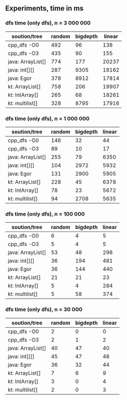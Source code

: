 ## Experiments, time in ms

### dfs time (only dfs), n = 3 000 000

| soution/tree      | random | bigdepth | linear |
|-------------------|--------|----------|--------|
| cpp_dfs -O0       | 492    | 96       | 138    |
| cpp_dfs -O3       | 435    | 90       | 155    |
| java: ArrayList[] | 774    | 177      | 20237  |
| java: int[][]     | 287    | 9305     | 18162  |
| java: Egor        | 378    | 8912     | 17814  |
| kt: ArrayList[]   | 758    | 206      | 19907  |
| kt: IntArray[]    | 265    | 68       | 18261  |
| kt: multilist[]   | 328    | 8795     | 17916  |

### dfs time (only dfs), n = 1 000 000

| soution/tree      | random | bigdepth | linear |
|-------------------|--------|----------|--------|
| cpp_dfs -O0       |  146   |   32     |  44    |
| cpp_dfs -O3       |  89    |   10     |  17    |
| java: ArrayList[] |  255   |   79     |  6350  |
| java: int[][]     |  104   | 2972     |  5932  |
| java: Egor        |  131   | 2900     |  5905  |
| kt: ArrayList[]   |  228   |   45     |  6378  |
| kt: IntArray[]    |  78    |   23     |  5672  |
| kt: multilist[]   |  94    | 2708     |  5635  |

### dfs time (only dfs), n = 100 000

| soution/tree      | random | bigdepth | linear |
|-------------------|--------|----------|--------|
| cpp_dfs -O0       | 6      | 4        | 5      |
| cpp_dfs -O3       | 5      | 4        | 5      |
| java: ArrayList[] | 53     | 48       | 298    |
| java: int[][]     | 36     | 194      | 481    |
| java: Egor        | 36     | 144      | 440    |
| kt: ArrayList[]   | 21     | 21       | 23     |
| kt: IntArray[]    | 5      | 4        | 284    |
| kt: multilist[]   | 5      | 58       | 374    |

### dfs time (only dfs), n = 30 000

| soution/tree      | random | bigdepth | linear |
|-------------------|--------|----------|--------|
| cpp_dfs -O0       | 2      | 0        | 0      |
| cpp_dfs -O3       | 2      | 1        | 2      |
| java: ArrayList[] | 40     | 47       | 40     |
| java: int[][]     | 45     | 47       | 48     |
| java: Egor        | 36     | 32       | 44     |
| kt: ArrayList[]   | 7      | 6        | 9      |
| kt: IntArray[]    | 3      | 0        | 4      |
| kt: multilist[]   | 2      | 0        | 3      |
